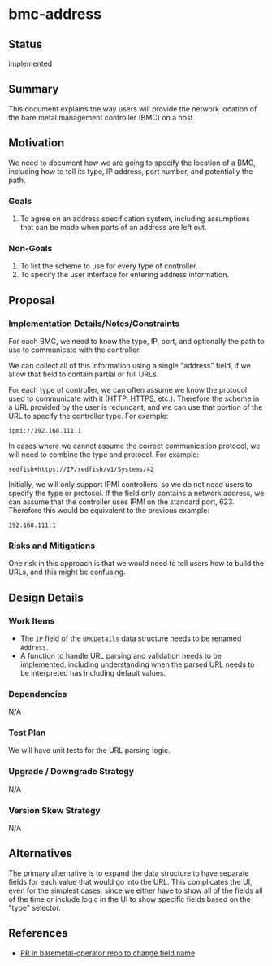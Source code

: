 <!--
 This work is licensed under a Creative Commons Attribution 3.0
 Unported License.

 http://creativecommons.org/licenses/by/3.0/legalcode
-->

# bmc-address

## Status

implemented

## Summary

This document explains the way users will provide the network location
of the bare metal management controller (BMC) on a host.

## Motivation

We need to document how we are going to specify the location of a BMC,
including how to tell its type, IP address, port number, and
potentially the path.

### Goals

1. To agree on an address specification system, including assumptions
   that can be made when parts of an address are left out.

### Non-Goals

1. To list the scheme to use for every type of controller.
2. To specify the user interface for entering address information.

## Proposal

### Implementation Details/Notes/Constraints

For each BMC, we need to know the type, IP, port, and optionally the
path to use to communicate with the controller.

We can collect all of this information using a single "address" field,
if we allow that field to contain partial or full URLs.

For each type of controller, we can often assume we know the protocol
used to communicate with it (HTTP, HTTPS, etc.). Therefore the scheme
in a URL provided by the user is redundant, and we can use that
portion of the URL to specify the controller type. For example:

    ipmi://192.168.111.1

In cases where we cannot assume the correct communication protocol, we
will need to combine the type and protocol. For example:

    redfish+https://IP/redfish/v1/Systems/42

Initially, we will only support IPMI controllers, so we do not need
users to specify the type or protocol.  If the field only contains a
network address, we can assume that the controller uses IPMI on the
standard port, 623. Therefore this would be equivalent to the previous
example:

    192.168.111.1

### Risks and Mitigations

One risk in this approach is that we would need to tell users how to
build the URLs, and this might be confusing.

## Design Details

### Work Items

- The `IP` field of the `BMCDetails` data structure needs to be
  renamed `Address`.
- A function to handle URL parsing and validation needs to be
  implemented, including understanding when the parsed URL needs to be
  interpreted has including default values.

### Dependencies

N/A

### Test Plan

We will have unit tests for the URL parsing logic.

### Upgrade / Downgrade Strategy

N/A

### Version Skew Strategy

N/A

## Alternatives

The primary alternative is to expand the data structure to have
separate fields for each value that would go into the URL. This
complicates the UI, even for the simplest cases, since we either have
to show all of the fields all of the time or include logic in the UI
to show specific fields based on the "type" selector.

## References

- [PR in baremetal-operator repo to change field name](https://github.com/metal3-io/baremetal-operator/pull/44)
